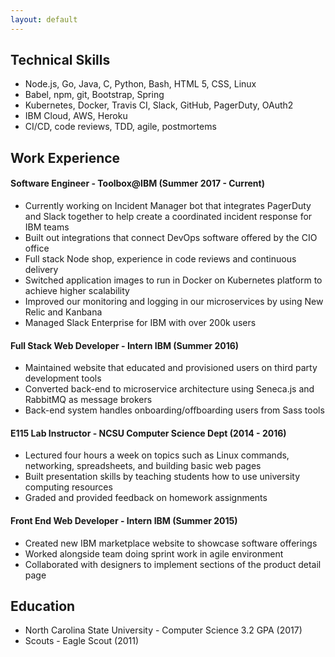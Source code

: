 ```yaml
---
layout: default
---
```


## Technical Skills

- Node.js, Go, Java, C, Python, Bash, HTML 5, CSS, Linux
- Babel, npm, git, Bootstrap, Spring
- Kubernetes, Docker, Travis CI, Slack, GitHub, PagerDuty, OAuth2
- IBM Cloud, AWS, Heroku
- CI/CD, code reviews, TDD, agile, postmortems

## Work Experience

#### Software Engineer - Toolbox@IBM (Summer 2017 - Current)

- Currently working on Incident Manager bot that integrates PagerDuty and Slack together to help create a coordinated incident response for IBM teams
- Built out integrations that connect DevOps software offered by the CIO office
- Full stack Node shop, experience in code reviews and continuous delivery
- Switched application images to run in Docker on Kubernetes platform to achieve higher scalability
- Improved our monitoring and logging in our microservices by using New Relic and Kanbana
- Managed Slack Enterprise for IBM with over 200k users

#### Full Stack Web Developer - Intern IBM (Summer 2016)

- Maintained website that educated and provisioned users on third party development tools
- Converted back-end to microservice architecture using Seneca.js and RabbitMQ as
message brokers
- Back-end system handles onboarding/offboarding users from Sass tools

#### E115 Lab Instructor - NCSU Computer Science Dept (2014 - 2016)

- Lectured four hours a week on topics such as Linux commands, networking, spreadsheets, and building basic web pages
- Built presentation skills by teaching students how to use university computing resources
- Graded and provided feedback on homework assignments

#### Front End Web Developer - Intern IBM (Summer 2015)

- Created new IBM marketplace website to showcase software offerings
- Worked alongside team doing sprint work in agile environment
- Collaborated with designers to implement sections of the product detail page

## Education

- North Carolina State University - Computer Science 3.2 GPA (2017)
- Scouts - Eagle Scout (2011)
